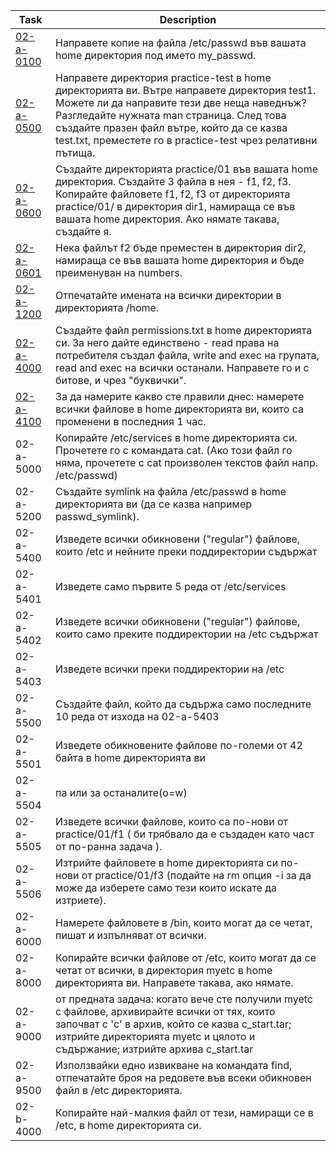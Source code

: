 | Task        | Description |
|-|-|
| [02-a-0100](https://github.com/StefanShivarov/operating-systems-course-fmi/blob/main/Shell/Exercises/Commands/02-a-0100.sh)   | Направете копие на файла /etc/passwd във вашата home директория под името my_passwd. |
| [02-a-0500](https://github.com/StefanShivarov/operating-systems-course-fmi/blob/main/Shell/Exercises/Commands/02-a-0500.sh)   | Направете директория practice-test в home директорията ви. Вътре направете директория test1. Можете ли да направите тези две неща наведнъж? Разгледайте нужната man страница. След това създайте празен файл вътре, който да се казва test.txt, преместете го в practice-test чрез релативни пътища. |
| [02-a-0600](https://github.com/StefanShivarov/operating-systems-course-fmi/blob/main/Shell/Exercises/Commands/02-a-0600.sh)   | Създайте директорията practice/01 във вашата home директория. Създайте 3 файла в нея - f1, f2, f3. Копирайте файловете f1, f2, f3 от директорията practice/01/ в директория dir1, намираща се във вашата home директория. Ако нямате такава, създайте я. |
| [02-a-0601](https://github.com/StefanShivarov/operating-systems-course-fmi/blob/main/Shell/Exercises/Commands/02-a-0601.sh)   | Нека файлът f2 бъде преместен в директория dir2, намираща се във вашата home директория и бъде преименуван на numbers. |
| [02-a-1200](https://github.com/StefanShivarov/operating-systems-course-fmi/blob/main/Shell/Exercises/Commands/02-a-1200.sh)   | Отпечатайте имената на всички директории в директорията /home. |
| [02-a-4000](https://github.com/StefanShivarov/operating-systems-course-fmi/blob/main/Shell/Exercises/Commands/02-a-4000.sh)   | Създайте файл permissions.txt в home директорията си. За него дайте единствено - read права на потребителя създал файла, write and exec на групата, read and exec на всички останали. Направете го и с битове, и чрез "буквички". |
| [02-a-4100](https://github.com/StefanShivarov/operating-systems-course-fmi/blob/main/Shell/Exercises/Commands/02-a-4100.sh)   | За да намерите какво сте правили днес: намерете всички файлове в home директорията ви, които са променени в последния 1 час. |
| 02-a-5000   | Копирайте /etc/services в home директорията си. Прочетете го с командата cat. (Ако този файл го няма, прочетете с cat произволен текстов файл напр. /etc/passwd) |
| 02-a-5200   | Създайте symlink на файла /etc/passwd в home директорията ви (да се казва например passwd_symlink). |
| 02-a-5400   | Изведете всички обикновени ("regular") файлове, които /etc и нейните преки поддиректории съдържат |
| 02-a-5401   | Изведете само първите 5 реда от /etc/services |
| 02-a-5402   | Изведете всички обикновени ("regular") файлове, които само преките поддиректории на /etc съдържат |
| 02-a-5403   | Изведете всички преки поддиректории на /etc |
| 02-a-5500   | Създайте файл, който да съдържа само последните 10 реда от изхода на 02-a-5403 |
| 02-a-5501   | Изведете обикновените файлове по-големи от 42 байта в home директорията ви |
| 02-a-5504   | па или за останалите(o=w) |
| 02-a-5505   | Изведете всички файлове, които са по-нови от practice/01/f1 ( би трябвало да е създаден като част от по-ранна задача ). |
| 02-a-5506   | Изтрийте файловете в home директорията си по-нови от practice/01/f3 (подайте на rm опция -i за да може да изберете само тези които искате да изтриете). |
| 02-a-6000   | Намерете файловете в /bin, които могат да се четат, пишат и изпълняват от всички. |
| 02-a-8000   | Копирайте всички файлове от /etc, които могат да се четат от всички, в директория myetc в home директорията ви. Направете такава, ако нямате. |
| 02-a-9000   | от предната задача: когато вече сте получили myetc с файлове, архивирайте всички от тях, които започват с 'c' в архив, който се казва c_start.tar; изтрийте директорията myetc и цялото и съдържание; изтрийте архива c_start.tar |
| 02-a-9500   | Използвайки едно извикване на командата find, отпечатайте броя на редовете във всеки обикновен файл в /etc директорията. |
| 02-b-4000   | Копирайте най-малкия файл от тези, намиращи се в /etc, в home директорията си. |
